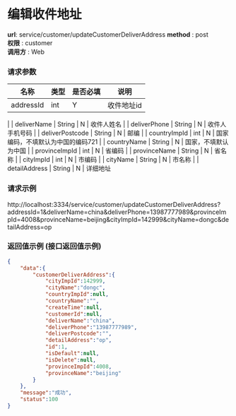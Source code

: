 编辑收件地址
=======

**url**: service/customer/updateCustomerDeliverAddress
**method** : post  
**权限** : customer  
**调用方** : Web

### 请求参数
|     名称  	 |  类型   | 是否必填  |             说明                                                   |
|------------|--------|----------|-------------------------------------------------------------------|
| addressId     | int    | Y        | 收件地址id 	  
|
| deliverName       | String | N        | 收件人姓名                                                      |
| deliverPhone       | String | N        | 收件人手机号码   	                                                       |
| deliverPostcode     | String    | N        | 邮编                                                             |
| countryImpId     | int    | N        | 国家编码，不填默认为中国的编码721                                                          |
| countryName     | String    | N        | 国家，不填默认为中国                                                 |
| provinceImpId     | int    | N        | 省编码
|
| provinceName     | String    | N        | 省名称
|
| cityImpId     | int    | N        | 市编码
|
| cityName     | String    | N        | 市名称
|
| detailAddress     | String    | N        | 详细地址                                                  

### 请求示例
http://localhost:3334/service/customer/updateCustomerDeliverAddress?addressId=1&deliverName=china&deliverPhone=13987777989&provinceImpId=4008&provinceName=beijing&cityImpId=142999&cityName=dongc&detailAddress=op

### 返回值示例 (接口返回值示例)

```json
{
    "data":{
        "customerDeliverAddress":{
            "cityImpId":142999,
            "cityName":"dongc",
            "countryImpId":null,
            "countryName":"",
            "createTime":null,
            "customerId":null,
            "deliverName":"china",
            "deliverPhone":"13987777989",
            "deliverPostcode":"",
            "detailAddress":"op",
            "id":1,
            "isDefault":null,
            "isDelete":null,
            "provinceImpId":4008,
            "provinceName":"beijing"
        }
    },
    "message":"成功",
    "status":100
}
```